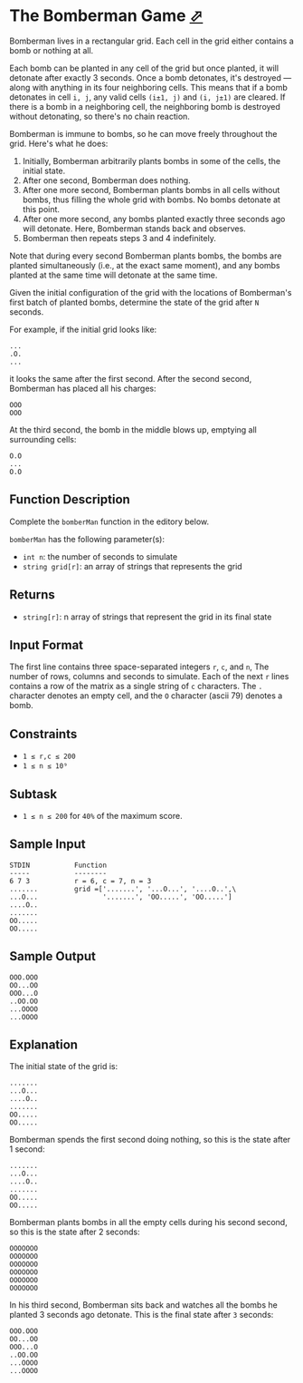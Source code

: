 # The Bomberman Game [⬀](https://www.hackerrank.com/challenges/bomber-man)

Bomberman lives in a rectangular grid. Each cell in the grid either contains a bomb or nothing at all.

Each bomb can be planted in any cell of the grid but once planted, it will detonate after exactly 3 seconds. Once a bomb detonates, it's destroyed — along with anything in its four neighboring cells. This means that if a bomb detonates in cell `i, j`, any valid cells `(i±1, j)` and `(i, j±1)` are cleared. If there is a bomb in a neighboring cell, the neighboring bomb is destroyed without detonating, so there's no chain reaction.

Bomberman is immune to bombs, so he can move freely throughout the grid. Here's what he does:

1. Initially, Bomberman arbitrarily plants bombs in some of the cells, the initial state.
2. After one second, Bomberman does nothing.
3. After one more second, Bomberman plants bombs in all cells without bombs, thus filling the whole grid with bombs. No bombs detonate at this point.
4. After one more second, any bombs planted exactly three seconds ago will detonate. Here, Bomberman stands back and observes.
5. Bomberman then repeats steps 3 and 4 indefinitely.

Note that during every second Bomberman plants bombs, the bombs are planted simultaneously (i.e., at the exact same moment), and any bombs planted at the same time will detonate at the same time.

Given the initial configuration of the grid with the locations of Bomberman's first batch of planted bombs, determine the state of the grid after `N` seconds.

For example, if the initial grid looks like:
```
...
.O.
...
```

it looks the same after the first second. After the second second, Bomberman has placed all his charges:

```OOO
OOO
OOO
```

At the third second, the bomb in the middle blows up, emptying all surrounding cells:

```
O.O
...
O.O
```

## Function Description

Complete the `bomberMan` function in the editory below.

`bomberMan` has the following parameter(s):

- `int n`: the number of seconds to simulate
- `string grid[r]`: an array of strings that represents the grid

## Returns

- `string[r]`: n array of strings that represent the grid in its final state

## Input Format

The first line contains three space-separated integers `r`, `c`, and `n`, The number of rows, columns and seconds to simulate.
Each of the next `r` lines contains a row of the matrix as a single string of `c` characters. The `.` character denotes an empty cell, and the `O` character (ascii 79) denotes a bomb.

## Constraints

- `1 ≤ r,c ≤ 200`
- `1 ≤ n ≤ 10⁹`

## Subtask

- `1 ≤ n ≤ 200` for `40%` of the maximum score.

## Sample Input
```
STDIN           Function
-----           --------
6 7 3           r = 6, c = 7, n = 3
.......         grid =['.......', '...O...', '....O..',\
...O...                '.......', 'OO.....', 'OO.....']
....O..
.......
OO.....
OO.....
```

## Sample Output
```
OOO.OOO
OO...OO
OOO...O
..OO.OO
...OOOO
...OOOO
```

## Explanation

The initial state of the grid is:
```
.......
...O...
....O..
.......
OO.....
OO.....
```

Bomberman spends the first second doing nothing, so this is the state after 1 second:
```
.......
...O...
....O..
.......
OO.....
OO.....
```

Bomberman plants bombs in all the empty cells during his second second, so this is the state after 2 seconds:
```
OOOOOOO
OOOOOOO
OOOOOOO
OOOOOOO
OOOOOOO
OOOOOOO
```

In his third second, Bomberman sits back and watches all the bombs he planted 3 seconds ago detonate. This is the final state after `3` seconds:

```
OOO.OOO
OO...OO
OOO...O
..OO.OO
...OOOO
...OOOO
```
